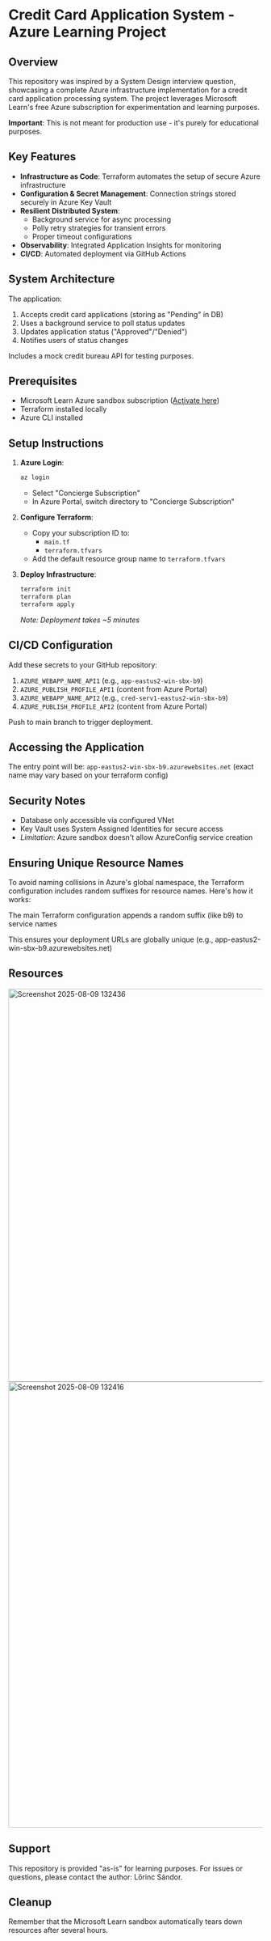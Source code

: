 # Credit Card Application System - Azure Learning Project

## Overview

This repository was inspired by a System Design interview question, showcasing a complete Azure infrastructure implementation for a credit card application processing system. The project leverages Microsoft Learn's free Azure subscription for experimentation and learning purposes.

**Important**: This is not meant for production use - it's purely for educational purposes.

## Key Features

- **Infrastructure as Code**: Terraform automates the setup of secure Azure infrastructure
- **Configuration & Secret Management**: Connection strings stored securely in Azure Key Vault
- **Resilient Distributed System**:
  - Background service for async processing
  - Polly retry strategies for transient errors
  - Proper timeout configurations
- **Observability**: Integrated Application Insights for monitoring
- **CI/CD**: Automated deployment via GitHub Actions

## System Architecture

The application:
1. Accepts credit card applications (storing as "Pending" in DB)
2. Uses a background service to poll status updates
3. Updates application status ("Approved"/"Denied")
4. Notifies users of status changes

Includes a mock credit bureau API for testing purposes.

## Prerequisites

- Microsoft Learn Azure sandbox subscription ([Activate here](https://learn.microsoft.com/en-us/training/modules/publish-app-service-static-web-app-api/4-exercise-static-web-apps?pivots=angular&source=learn))
- Terraform installed locally
- Azure CLI installed

## Setup Instructions

1. **Azure Login**:
   ```bash
   az login
   ```
   - Select "Concierge Subscription"
   - In Azure Portal, switch directory to "Concierge Subscription"

2. **Configure Terraform**:
   - Copy your subscription ID to:
     - `main.tf`
     - `terraform.tfvars`
   - Add the default resource group name to `terraform.tfvars`

3. **Deploy Infrastructure**:
   ```bash
   terraform init
   terraform plan
   terraform apply
   ```
   *Note: Deployment takes ~5 minutes*

## CI/CD Configuration

Add these secrets to your GitHub repository:

1. `AZURE_WEBAPP_NAME_API1` (e.g., `app-eastus2-win-sbx-b9`)
2. `AZURE_PUBLISH_PROFILE_API1` (content from Azure Portal)
3. `AZURE_WEBAPP_NAME_API2` (e.g., `cred-serv1-eastus2-win-sbx-b9`)
4. `AZURE_PUBLISH_PROFILE_API2` (content from Azure Portal)

Push to main branch to trigger deployment.

## Accessing the Application

The entry point will be: `app-eastus2-win-sbx-b9.azurewebsites.net` (exact name may vary based on your terraform config)

## Security Notes

- Database only accessible via configured VNet
- Key Vault uses System Assigned Identities for secure access
- *Limitation*: Azure sandbox doesn't allow AzureConfig service creation

## Ensuring Unique Resource Names
To avoid naming collisions in Azure's global namespace, the Terraform configuration includes random suffixes for resource names. Here's how it works:

The main Terraform configuration appends a random suffix (like b9) to service names

This ensures your deployment URLs are globally unique (e.g., app-eastus2-win-sbx-b9.azurewebsites.net)

## Resources
<img width="1255" height="777" alt="Screenshot 2025-08-09 132436" src="https://github.com/user-attachments/assets/eb60f407-be0e-4d23-9c83-46464477f0cc" />
<img width="1497" height="882" alt="Screenshot 2025-08-09 132416" src="https://github.com/user-attachments/assets/cd48876a-b01d-46d4-967c-10fd4f5239e9" />

## Support

This repository is provided "as-is" for learning purposes. For issues or questions, please contact the author: Lőrinc Sándor.

## Cleanup

Remember that the Microsoft Learn sandbox automatically tears down resources after several hours.
